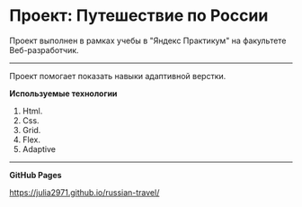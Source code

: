 # Проект: Путешествие по России

Проект выполнен в рамках учебы в "Яндекс Практикум" на факультете Веб-разработчик.
***

Проект помогает показать навыки адаптивной верстки.

**Используемые технологии**

1. Html.
2. Css.
3. Grid.
4. Flex.
5. Adaptive
***

**GitHub Pages**

https://julia2971.github.io/russian-travel/
